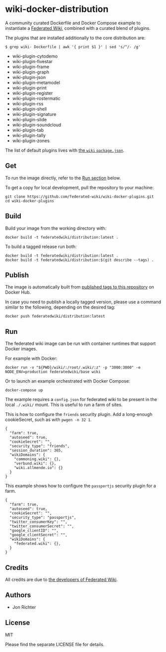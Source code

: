 # wiki-docker-distribution

A community curated Dockerfile and Docker Compose example to instantiate a [Federated Wiki](http://fed.wiki.org/), combined with a curated blend of plugins.

The plugins that are installed additionally to the core distribution are:

`$ grep wiki- Dockerfile | awk '{ print $1 }' | sed 's/^/- /g'`

- wiki-plugin-cytodemo
- wiki-plugin-fivestar
- wiki-plugin-frame
- wiki-plugin-graph
- wiki-plugin-json
- wiki-plugin-metamodel
- wiki-plugin-print
- wiki-plugin-register
- wiki-plugin-rostermatic
- wiki-plugin-rss
- wiki-plugin-shell
- wiki-plugin-signature
- wiki-plugin-slide
- wiki-plugin-soundcloud
- wiki-plugin-tab
- wiki-plugin-tally
- wiki-plugin-zones

The list of default plugins lives with [the `wiki` `package.json`](https://github.com/fedwiki/wiki/blob/master/package.json#L35-L77).

## Get

To run the image directly, refer to the [Run section](#run) below.

To get a copy for local development, pull the repository to your machine:

```
git clone https://github.com/federated-wiki/wiki-docker-plugins.git
cd wiki-docker-plugins
```

## Build

Build your image from the working directory with:

```
docker build -t federatedwiki/distribution:latest .
```

To build a tagged release run both:

```
docker build -t federatedwiki/distribution:latest .
docker build -t federatedwiki/distribution:$(git describe --tags) .
```

## Publish

The image is automatically built from [published tags to this repository](https://github.com/federated-wiki/wiki-docker-plugins/releases) on Docker Hub.

In case you need to publish a locally tagged version, please use a command similar to the following, depending on the desired tag:

```
docker push federatedwiki/distribution:latest
```

## Run

The federated wiki image can be run with container runtimes that support Docker images.

For example with Docker:

```
docker run -v "${PWD}/wiki/:/root/.wiki/:z" -p "3000:3000" -e NODE_ENV=production federatedwiki/base wiki
```

Or to launch an example orchestrated with Docker Compose:

```
docker-compose up
```

The example requires a `config.json` for federated wiki to be present in the local `./.wiki/` mount. This is useful to run a farm of sites. 

This is how to configure the `friends` security plugin. Add a long-enough cookieSecret, such as with `pwgen -n 32 1`.

```
{
  "farm": true,
  "autoseed": true,
  "cookieSecret": "",
  "security_type": "friends",
  "session_duration": 365,
  "wikiDomains": {
    "commoning.wiki": {},
    "verbund.wiki": {},
    "wiki.allmende.io": {}
  }
}
```

This example shows how to configure the `passportjs` security plugin for a farm.

```
{
  "farm": true,
  "autoseed": true,
  "cookieSecret": "",
  "security_type": "passportjs",
  "twitter_consumerKey": "",
  "twitter_consumerSecret": "",
  "google_clientID": "",
  "google_clientSecret": "",
  "wikiDomains": {
    "federated.wiki": {},
  }
}
```

## Credits

All credits are due to [the developers of Federated Wiki](https://github.com/fedwiki/wiki/graphs/contributors).

## Authors

- Jon Richter

## License

MIT

Please find the separate LICENSE file for details.
